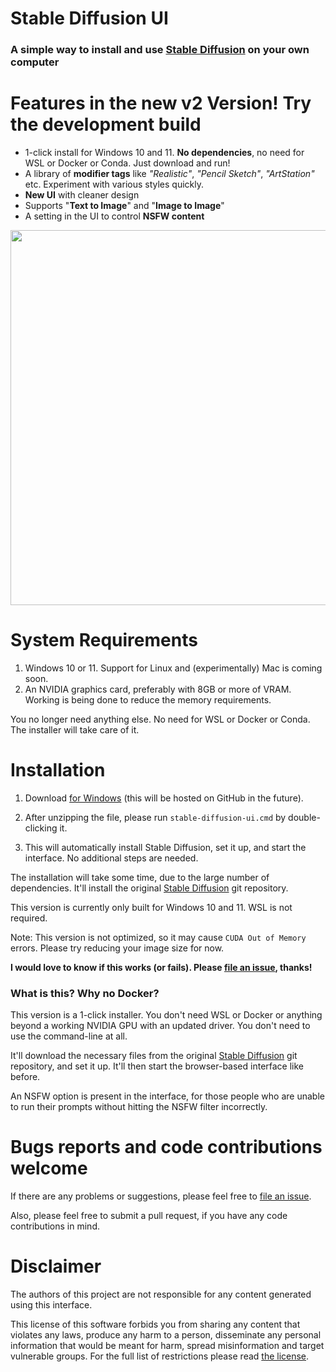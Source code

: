 # Stable Diffusion UI
### A simple way to install and use [Stable Diffusion](https://github.com/CompVis/stable-diffusion) on your own computer

# Features in the new v2 Version! Try the development build
- 1-click install for Windows 10 and 11. **No dependencies**, no need for WSL or Docker or Conda. Just download and run!
- A library of **modifier tags** like *"Realistic"*, *"Pencil Sketch"*, *"ArtStation"* etc. Experiment with various styles quickly.
- **New UI** with cleaner design
- Supports "**Text to Image**" and "**Image to Image**"
- A setting in the UI to control **NSFW content**

<img src="https://github.com/cmdr2/stable-diffusion-ui/raw/v2/media/shot-v7.jpg" height="600" />

# System Requirements
1. Windows 10 or 11. Support for Linux and (experimentally) Mac is coming soon.
2. An NVIDIA graphics card, preferably with 8GB or more of VRAM. Working is being done to reduce the memory requirements.

You no longer need anything else. No need for WSL or Docker or Conda. The installer will take care of it.

# Installation
1. Download [for Windows](https://drive.google.com/file/d/1cEuOcb9OaldXcc2XzEMqEdvAr_w-KJ_p/view?usp=sharing) (this will be hosted on GitHub in the future).

2. After unzipping the file, please run `stable-diffusion-ui.cmd` by double-clicking it.

3. This will automatically install Stable Diffusion, set it up, and start the interface. No additional steps are needed.

The installation will take some time, due to the large number of dependencies. It'll install the original [Stable Diffusion](https://github.com/CompVis/stable-diffusion) git repository.

This version is currently only built for Windows 10 and 11. WSL is not required.

Note: This version is not optimized, so it may cause `CUDA Out of Memory` errors. Please try reducing your image size for now.

**I would love to know if this works (or fails). Please [file an issue](https://github.com/cmdr2/stable-diffusion-ui/issues/26), thanks!**

### What is this? Why no Docker?
This version is a 1-click installer. You don't need WSL or Docker or anything beyond a working NVIDIA GPU with an updated driver. You don't need to use the command-line at all.

It'll download the necessary files from the original [Stable Diffusion](https://github.com/CompVis/stable-diffusion) git repository, and set it up. It'll then start the browser-based interface like before.

An NSFW option is present in the interface, for those people who are unable to run their prompts without hitting the NSFW filter incorrectly.

# Bugs reports and code contributions welcome
If there are any problems or suggestions, please feel free to [file an issue](https://github.com/cmdr2/stable-diffusion-ui/issues/26).

Also, please feel free to submit a pull request, if you have any code contributions in mind.

# Disclaimer
The authors of this project are not responsible for any content generated using this interface.

This license of this software forbids you from sharing any content that violates any laws, produce any harm to a person, disseminate any personal information that would be meant for harm, spread misinformation and target vulnerable groups. For the full list of restrictions please read [the license](LICENSE).
